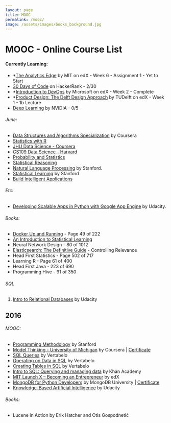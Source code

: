 ```yaml
---
layout: page
title: MOOC
permalink: /mooc/
image: /assets/images/books_background.jpg
---
```


# MOOC - Online Course List

#### Currently Learning: 

- *[The Analytics Edge](https://www.edx.org/course/analytics-edge-mitx-15-071x-2) by MIT on edX - Week 6 - Assignment 1 - Yet to Start
- [30 Days of Code](https://www.hackerrank.com/domains/tutorials/30-days-of-code) on HackerRank - 2/30
- *[Introduction to DevOps](https://www.edx.org/course/introduction-devops-microsoft-dev212x) by Microsoft on edX - Week 2 - Complete
- *[Product Design: The Delft Design Approach](https://www.edx.org/course/product-design-delft-design-approach-delftx-dda691x-0) by TUDelft on edX - Week 1 - 1b Lecture
- [Deep Learning](https://developer.nvidia.com/deep-learning-courses) by NVIDIA - 0/5

###### June:

- [Data Structures and Algorithms Specialization](https://www.coursera.org/specializations/data-structures-algorithms) by Coursera
- [Statistics with R](http://www.springer.com/us/book/9783319285290)
- [JHU Data Science - Coursera](https://www.coursera.org/specializations/jhu-data-science)
- [CS109 Data Science - Harvard](http://cs109.github.io/2015/)
- [Probability and Statistics](https://lagunita.stanford.edu/courses/OLI/ProbStat/Open/about)
- [Statistical Reasoning](https://lagunita.stanford.edu/courses/OLI/StatReasoning/Open/about)
- [Natural Language Processing](https://www.coursera.org/course/nlp) by Stanford.
- [Statistical Learning](https://lagunita.stanford.edu/courses/HumanitiesSciences/StatLearning/Winter2016/about) by Stanford
- [Build Intelligent Applications](https://www.coursera.org/specializations/machine-learning)

###### Etc:
- [Developing Scalable Apps in Python with Google App Engine](https://www.udacity.com/course/developing-scalable-apps-in-python--ud858) by Udacity.

###### Books:

- [Docker Up and Running](http://shop.oreilly.com/product/0636920036142.do) - Page 49 of 222
- [An Introduction to Statistical Learning](http://www-bcf.usc.edu/~gareth/ISL/)
- Neural Network Design - 80 of 1012
- [Elasticsearch: The Definitive Guide](https://www.elastic.co/guide/en/elasticsearch/guide/current/index.html) - Controlling Relevance
- Head First Statistics - Page 502 of 717
- Learning R - Page 61 of 400
- Head First Java - 223 of 690
- Programming Hive - 91 of 350


###### SQL
1. [Intro to Relational Databases](https://www.udacity.com/course/intro-to-relational-databases--ud197) by Udacity

## 2016

###### MOOC:

- [Programming Methodology](https://see.stanford.edu/Course/CS106A) by Stanford
- [Model Thinking - University of Michigan](https://www.coursera.org/learn/model-thinking) by Coursera | [Certificate](https://github.com/KartikKannapur/kartikkannapur.github.io/blob/master/mooc_certificates/Model_Thinking_Coursera_Michigan.png)
- [SQL Queries](https://academy.vertabelo.com/course/sql-queries) by Vertabelo
- [Operating on Data in SQL](https://academy.vertabelo.com/course/operating-on-data-in-sql) by Vertabelo
- [Creating Tables in SQL](https://academy.vertabelo.com/course/creating-tables-in-sql) by Vertabelo
- [Intro to SQL: Querying and managing data](https://www.khanacademy.org/computing/computer-programming/sql) by Khan Academy
- [MIT Launch X – Becoming an Entrepreneur](https://www.edx.org/course/becoming-entrepreneur-mitx-launch-x) by edX
- [MongoDB for Python Developers](https://university.mongodb.com/courses/M101P/about) by MongoDB University | [Certificate](https://github.com/KartikKannapur/kartikkannapur.github.io/blob/master/mooc_certificates/MongoDB_M101P_Certificate.pdf)
- [Knowledge-Based Artificial Intelligence](https://www.udacity.com/course/knowledge-based-ai-cognitive-systems--ud409) by Udacity


###### Books:
- Lucene in Action by Erik Hatcher and Otis Gospodnetić
